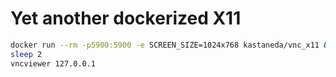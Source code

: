 Yet another dockerized X11
==========================

```bash
docker run --rm -p5900:5900 -e SCREEN_SIZE=1024x768 kastaneda/vnc_x11 &
sleep 2
vncviewer 127.0.0.1
```
